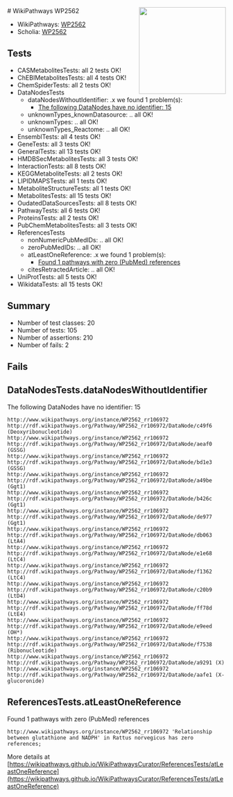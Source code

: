 <img style="float: right; width: 200px" src="https://upload.wikimedia.org/wikipedia/commons/thumb/8/83/Wplogo_with_text_500.png/640px-Wplogo_with_text_500.png" />
# WikiPathways WP2562

* WikiPathways: [WP2562](https://new.wikipathways.org/pathways/WP2562)
* Scholia: [WP2562](https://scholia.toolforge.org/wikipathways/WP2562)
## Tests
* CASMetabolitesTests: all 2 tests OK!
* ChEBIMetabolitesTests: all 4 tests OK!
* ChemSpiderTests: all 2 tests OK!
* DataNodesTests
    * dataNodesWithoutIdentifier: .x we found 1 problem(s):
        * [The following DataNodes have no identifier: 15](#8792c495)
    * unknownTypes_knownDatasource: .. all OK!
    * unknownTypes: .. all OK!
    * unknownTypes_Reactome: .. all OK!
* EnsemblTests: all 4 tests OK!
* GeneTests: all 3 tests OK!
* GeneralTests: all 13 tests OK!
* HMDBSecMetabolitesTests: all 3 tests OK!
* InteractionTests: all 8 tests OK!
* KEGGMetaboliteTests: all 2 tests OK!
* LIPIDMAPSTests: all 1 tests OK!
* MetaboliteStructureTests: all 1 tests OK!
* MetabolitesTests: all 15 tests OK!
* OudatedDataSourcesTests: all 8 tests OK!
* PathwayTests: all 6 tests OK!
* ProteinsTests: all 2 tests OK!
* PubChemMetabolitesTests: all 3 tests OK!
* ReferencesTests
    * nonNumericPubMedIDs: .. all OK!
    * zeroPubMedIDs: .. all OK!
    * atLeastOneReference: .x we found 1 problem(s):
        * [Found 1 pathways with zero (PubMed) references](#d0a459f0)
    * citesRetractedArticle: .. all OK!
* UniProtTests: all 5 tests OK!
* WikidataTests: all 15 tests OK!


## Summary

* Number of test classes: 20
* Number of tests: 105
* Number of assertions: 210
* Number of fails: 2

## Fails

<a name="8792c495" />

## DataNodesTests.dataNodesWithoutIdentifier

The following DataNodes have no identifier: 15
```
http://www.wikipathways.org/instance/WP2562_rr106972 http://rdf.wikipathways.org/Pathway/WP2562_rr106972/DataNode/c49f6 (Deoxyribonucleotide)
http://www.wikipathways.org/instance/WP2562_rr106972 http://rdf.wikipathways.org/Pathway/WP2562_rr106972/DataNode/aeaf0 (GSSG)
http://www.wikipathways.org/instance/WP2562_rr106972 http://rdf.wikipathways.org/Pathway/WP2562_rr106972/DataNode/bd1e3 (GSSG)
http://www.wikipathways.org/instance/WP2562_rr106972 http://rdf.wikipathways.org/Pathway/WP2562_rr106972/DataNode/a49be (Ggt1)
http://www.wikipathways.org/instance/WP2562_rr106972 http://rdf.wikipathways.org/Pathway/WP2562_rr106972/DataNode/b426c (Ggt1)
http://www.wikipathways.org/instance/WP2562_rr106972 http://rdf.wikipathways.org/Pathway/WP2562_rr106972/DataNode/de977 (Ggt1)
http://www.wikipathways.org/instance/WP2562_rr106972 http://rdf.wikipathways.org/Pathway/WP2562_rr106972/DataNode/db063 (LtA4)
http://www.wikipathways.org/instance/WP2562_rr106972 http://rdf.wikipathways.org/Pathway/WP2562_rr106972/DataNode/e1e68 (LtC4)
http://www.wikipathways.org/instance/WP2562_rr106972 http://rdf.wikipathways.org/Pathway/WP2562_rr106972/DataNode/f1362 (LtC4)
http://www.wikipathways.org/instance/WP2562_rr106972 http://rdf.wikipathways.org/Pathway/WP2562_rr106972/DataNode/c20b9 (LtD4)
http://www.wikipathways.org/instance/WP2562_rr106972 http://rdf.wikipathways.org/Pathway/WP2562_rr106972/DataNode/ff78d (LtE4)
http://www.wikipathways.org/instance/WP2562_rr106972 http://rdf.wikipathways.org/Pathway/WP2562_rr106972/DataNode/e9eed (OH*)
http://www.wikipathways.org/instance/WP2562_rr106972 http://rdf.wikipathways.org/Pathway/WP2562_rr106972/DataNode/f7538 (Ribonucleotide)
http://www.wikipathways.org/instance/WP2562_rr106972 http://rdf.wikipathways.org/Pathway/WP2562_rr106972/DataNode/a9291 (X)
http://www.wikipathways.org/instance/WP2562_rr106972 http://rdf.wikipathways.org/Pathway/WP2562_rr106972/DataNode/aafe1 (X-glucoronide)
```

<a name="d0a459f0" />

## ReferencesTests.atLeastOneReference

Found 1 pathways with zero (PubMed) references
```
http://www.wikipathways.org/instance/WP2562_rr106972 'Relationship between glutathione and NADPH' in Rattus norvegicus has zero references; 
```

More details at [https://wikipathways.github.io/WikiPathwaysCurator/ReferencesTests/atLeastOneReference](https://wikipathways.github.io/WikiPathwaysCurator/ReferencesTests/atLeastOneReference)

